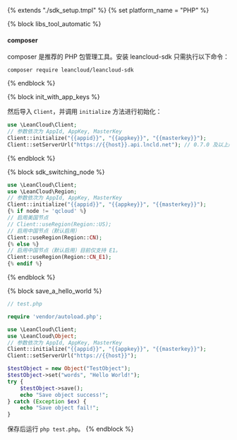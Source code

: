 {% extends "./sdk_setup.tmpl" %}
{% set platform_name = "PHP" %}

{% block libs_tool_automatic %}

#### composer

composer 是推荐的 PHP 包管理工具。安装 leancloud-sdk 只需执行以下命令：
```
composer require leancloud/leancloud-sdk
```

{% endblock %}

{% block init_with_app_keys %}

然后导入 `Client`，并调用 `initialize` 方法进行初始化：

```php
use \LeanCloud\Client;
// 参数依次为 AppId, AppKey, MasterKey
Client::initialize("{{appid}}", "{{appkey}}", "{{masterkey}}");
Client::setServerUrl("https://{{host}}.api.lncld.net"); // 0.7.0 及以上版本支持
```
{% endblock %}

{% block sdk_switching_node %}
```php
use \LeanCloud\Client;
use \LeanCloud\Region;
// 参数依次为 AppId, AppKey, MasterKey
Client::initialize("{{appid}}", "{{appkey}}", "{{masterkey}}");
{% if node != 'qcloud' %}
// 启用美国节点
// Client::useRegion(Region::US);
// 启用中国节点（默认启用）
Client::useRegion(Region::CN);
{% else %}
// 启用中国节点（默认启用）目前仅支持 E1。
Client::useRegion(Region::CN_E1);
{% endif %}
```
{% endblock %}

{% block save_a_hello_world %}

```php
// test.php

require 'vendor/autoload.php';

use \LeanCloud\Client;
use \LeanCloud\Object;
// 参数依次为 AppId, AppKey, MasterKey
Client::initialize("{{appid}}", "{{appkey}}", "{{masterkey}}");
Client::setServerUrl("https://{{host}}");

$testObject = new Object("TestObject");
$testObject->set("words", "Hello World!");
try {
    $testObject->save();
    echo "Save object success!";
} catch (Exception $ex) {
    echo "Save object fail!";
}
```

保存后运行 `php test.php`。
{% endblock %}
